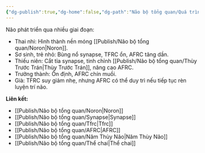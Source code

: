 ```yaml
---
{"dg-publish":true,"dg-home":false,"dg-path":"Não bộ tổng quan/Quá trình phát triển não.md","permalink":"/nao-bo-tong-quan/qua-trinh-phat-trien-nao/","dgPassFrontmatter":true,"noteIcon":"","created":"2025-01-01T22:47:22.351+07:00","updated":"2025-01-12T07:58:29.979+07:00"}
---
```


Não phát triển qua nhiều giai đoạn:  
- Thai nhi: Hình thành nền móng [[Publish/Não bộ tổng quan/Noron\|Noron]].
- Sơ sinh, trẻ nhỏ: Bùng nổ synapse, TFRC ổn, AFRC tăng dần.
- Thiếu niên: Cắt tỉa synapse, tinh chỉnh [[Publish/Não bộ tổng quan/Thùy Trước Trán\|Thùy Trước Trán]], nâng cao AFRC.
- Trưởng thành: Ổn định, AFRC chín muồi.
- Già: TFRC suy giảm nhẹ, nhưng AFRC có thể duy trì nếu tiếp tục rèn luyện trí não.

**Liên kết:**
- [[Publish/Não bộ tổng quan/Noron\|Noron]]
- [[Publish/Não bộ tổng quan/Synapse\|Synapse]]
- [[Publish/Não bộ tổng quan/Tfrc\|Tfrc]]
- [[Publish/Não bộ tổng quan/AFRC\|AFRC]]
- [[Publish/Não bộ tổng quan/Năm Thùy Não\|Năm Thùy Não]]
- [[Publish/Não bộ tổng quan/Thể chai\|Thể chai]]